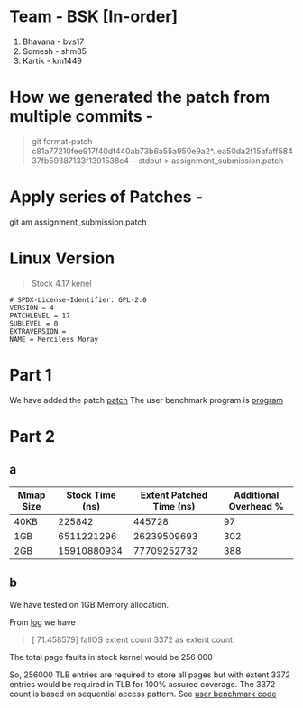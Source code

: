 # Team - BSK [In-order]
1. Bhavana - bvs17
2. Somesh - shm85
3. Kartik - km1449

# How we generated the patch from multiple commits - 
> git format-patch c81a77210fee917f40df440ab73b6a55a950e9a2^..ea50da2f15afaff58437fb59387133f1391538c4 --stdout > assignment_submission.patch

# Apply series of Patches - 
git am assignment_submission.patch

# Linux Version
> Stock 4.17 kenel
```shell
# SPDX-License-Identifier: GPL-2.0
VERSION = 4
PATCHLEVEL = 17
SUBLEVEL = 0
EXTRAVERSION =
NAME = Merciless Moray

```
# Part 1
We have added the patch [patch](part1/assignment_submission.patch)
The user benchmark program is [program](part2/a/test_mmap.c)

# Part 2 
## a
| Mmap Size | Stock Time (ns) | Extent Patched Time (ns) | Additional Overhead % | 
| ----| ----|----| ----| 
| 40KB | 225842 | 445728| 97 |
| 1GB | 6511221296 | 26239509693| 302| 
| 2GB | 15910880934| 77709252732| 388|

## b
We have tested on 1GB Memory allocation.

From [log](part2/b/1GB_extent_count.log) we have 
> [   71.458579] fallOS extent count 3372 
 as extent count. 

The total page faults in stock kernel would be 256 000
 
So, 256000 TLB entries are required to store all pages but with extent 3372 entries would be required in TLB for 100% assured coverage.
The 3372 count is based on sequential access pattern. See [user benchmark code](part2/a/test_mmap.c) 